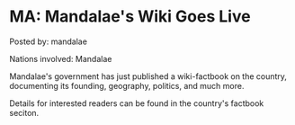 # MA: Mandalae's Wiki Goes Live

Posted by: mandalae

Nations involved: Mandalae

Mandalae's government has just published a wiki-factbook on the country, documenting its founding, geography, politics, and much more.

Details for interested readers can be found in the country's factbook seciton.